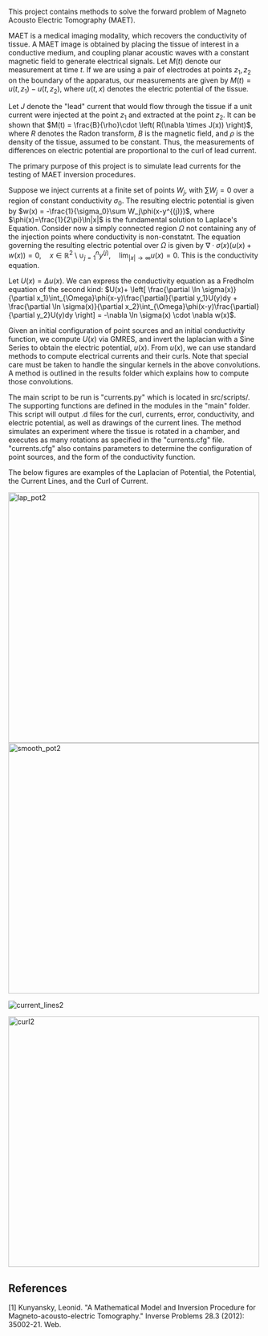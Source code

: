 This project contains methods to solve the forward problem of Magneto Acousto Electric Tomography (MAET).

MAET is a medical imaging modality, which recovers the conductivity of tissue. 
A MAET image is obtained by placing the tissue of interest in a conductive medium, and coupling planar acoustic waves with a constant magnetic field to generate electrical signals.
Let $M(t)$ denote our measurement at time $t$. If we are using a pair of electrodes at points $z_1, z_2$ on the boundary of the apparatus, our measurements are given by 
$M(t) = u(t,z_1)-u(t,z_2)$, where $u(t,x)$ denotes the electric potential of the tissue.

Let $J$ denote the "lead" current that would flow through the tissue if a unit current were injected at the point $z_1$ and extracted at the point $z_2$. It can be shown that
$M(t) = \frac{B}{\rho}\cdot \left( R(\nabla \times J(x)) \right)$, where $R$ denotes the Radon transform, $B$ is the magnetic field, and $\rho$ is the density of the tissue, assumed to be constant. Thus, the measurements
 of differences on electric potential are proportional to the curl of lead current.
 
The primary purpose of this project is to simulate lead currents for the testing of MAET inversion procedures. 

Suppose we inject currents at a finite set of points $W_j$, with $\sum W_j= 0$ over a region of constant conductivity $\sigma_0$.
The resulting electric potential is given by $w(x) = -\frac{1}{\sigma_0}\sum W_j\phi(x-y^{(j)})$, where $\phi(x)=\frac{1}{2\pi}\ln|x|$ is the fundamental solution to Laplace's Equation.
Consider now a simply connected region $\Omega$ not containing any of the injection points where conductivity is non-constatnt. The equation governing the resulting electric potential over $\Omega$ is given by
$\nabla \cdot \sigma(x) (u(x)+w(x)) = 0, \quad x\in \mathbb{R}^2\setminus \cup_{j=1}^{n}y^{(j)}, \quad \lim_{|x|\rightarrow \infty}u(x)=0$. This is the conductivity equation.

Let $U(x) = \Delta u(x)$. We can express the conductivity equation as a Fredholm equation of the second kind: $U(x)+ \left[ \frac{\partial \ln \sigma(x)}{\partial x_1}\int_{\Omega}\phi(x-y)\frac{\partial}{\partial y_1}U(y)dy + \frac{\partial \ln \sigma(x)}{\partial x_2}\int_{\Omega}\phi(x-y)\frac{\partial}{\partial y_2}U(y)dy   \right] = -\nabla \ln \sigma(x) \cdot \nabla w(x)$.

Given an initial configuration of point sources and an initial conductivity function, we compute $U(x)$ via GMRES, and invert the laplacian with a Sine Series to obtain the electric potential, $u(x)$. From $u(x)$, we can use standard methods to compute electrical currents and their curls. Note that special care must be taken to handle the singular kernels in the above convolutions. A method is outlined in the results folder which explains how to compute those convolutions.
 
The main script to be run is "currents.py" which is located in src/scripts/. The supporting functions are defined in the modules in the "main" folder. This script will output .d files for the curl, currents, error, conductivity, and electric potential, as well as drawings of the current lines. 
The method simulates an experiment where the tissue is rotated in a chamber, and executes as many rotations as specified in the "currents.cfg" file. "currents.cfg" also contains parameters to determine the configuration of point sources, and the form of the conductivity function. 

The below figures are examples of the Laplacian of Potential, the Potential, the Current Lines, and the Curl of Current.

<img width="500" alt="lap_pot2" src="https://user-images.githubusercontent.com/55065632/197667737-f685ee28-7b9e-47e9-b2d0-5d9008505420.png">

<img width="500" alt="smooth_pot2" src="https://user-images.githubusercontent.com/55065632/197667788-e528239f-ad70-4e69-ba77-c2b9e749d2aa.png">

![current_lines2](https://user-images.githubusercontent.com/55065632/197667898-bd420c7b-9ecf-4fcb-82ca-d5f07393a828.png)

<img width="500" alt="curl2" src="https://user-images.githubusercontent.com/55065632/197667953-73bd1594-9218-43d0-9caa-88ea331e21e3.png">

## References
<a id="1">[1]</a> 
Kunyansky, Leonid. "A Mathematical Model and Inversion Procedure for Magneto-acousto-electric Tomography." 
Inverse Problems 28.3 (2012): 35002-21. Web.